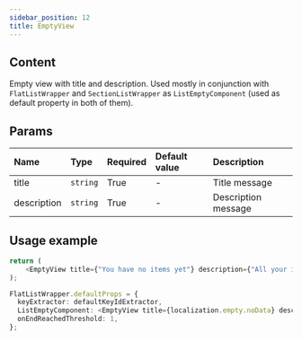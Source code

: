 ```yaml
---
sidebar_position: 12
title: EmptyView
---
```


## Content

Empty view with title and description. Used mostly in conjunction with `FlatListWrapper` and `SectionListWrapper` as `ListEmptyComponent` (used as default property in both of them).

## Params
| Name            | Type           | Required       | Default value  | Description
|:----------------|:---------------|:---------------|:---------------|:---------------------------    
| title           | `string`         | True           | -              | Title message
| description        | `string`         | True          | -             | Description message

## Usage example

```typescript jsx
return (
    <EmptyView title={"You have no items yet"} description={"All your items will be displayed here"} />
);
```

```typescript jsx
FlatListWrapper.defaultProps = {
  keyExtractor: defaultKeyIdExtractor,
  ListEmptyComponent: <EmptyView title={localization.empty.noData} description={localization.empty.checkThisPageLater} />,
  onEndReachedThreshold: 1,
};
```
